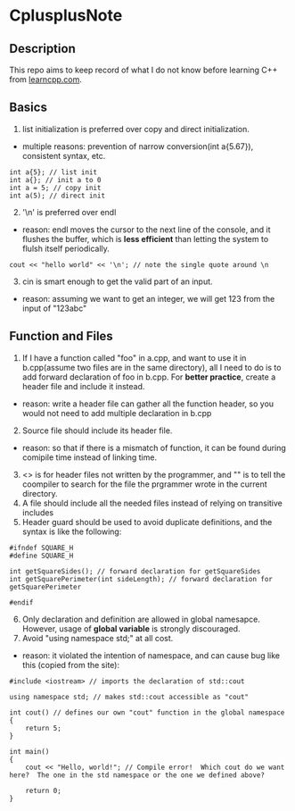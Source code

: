 # CplusplusNote

## Description
This repo aims to keep record of what I do not know before learning C++ from [learncpp.com](https://learncpp.com).

## Basics
1. list initialization is preferred over copy and direct initialization.
- multiple reasons: prevention of narrow conversion(int a{5.67}), consistent syntax, etc.
```
int a{5}; // list init
int a{}; // init a to 0
int a = 5; // copy init
int a(5); // direct init
```
2. '\n' is preferred over endl
- reason: endl moves the cursor to the next line of the console, and it flushes the buffer, which is **less efficient** than letting the system to flulsh itself periodically.
```
cout << "hello world" << '\n'; // note the single quote around \n
```
3. cin is smart enough to get the valid part of an input.
- reason: assuming we want to get an integer, we will get 123 from the input of "123abc"

  
## Function and Files
1. If I have a function called "foo" in a.cpp, and want to use it in b.cpp(assume two files are in the same directory), all I need to do is to add forward declaration of foo in b.cpp. For **better practice**, create a header file and include it instead.
- reason: write a header file can gather all the function header, so you would not need to add multiple declaration in b.cpp
2. Source file should include its header file.
- reason: so that if there is a mismatch of function, it can be found during comipile time instead of linking time.
3. <> is for header files not written by the programmer, and "" is to tell the coompiler to search for the file the prgrammer wrote in the current directory.
4. A file should include all the needed files instead of relying on transitive includes
5. Header guard should be used to avoid duplicate definitions, and the syntax is like the following:
```
#ifndef SQUARE_H
#define SQUARE_H

int getSquareSides(); // forward declaration for getSquareSides
int getSquarePerimeter(int sideLength); // forward declaration for getSquarePerimeter

#endif
```
6. Only declaration and definition are allowed in global namesapce. However, usage of **global variable** is strongly discouraged.
7. Avoid "using namespace std;" at all cost.
- reason: it violated the intention of namespace, and can cause bug like this (copied from the site):
```
#include <iostream> // imports the declaration of std::cout

using namespace std; // makes std::cout accessible as "cout"

int cout() // defines our own "cout" function in the global namespace
{
    return 5;
}

int main()
{
    cout << "Hello, world!"; // Compile error!  Which cout do we want here?  The one in the std namespace or the one we defined above?

    return 0;
}
```
